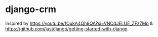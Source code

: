 # django-crm

Inspired by https://youtu.be/fOukA4Qh9QA?si=VNCdJELUE_ZFz7Mp & https://github.com/justdjango/getting-started-with-django.
